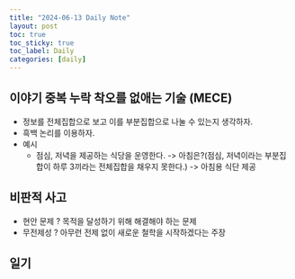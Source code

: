 ```yaml
---
title: "2024-06-13 Daily Note"
layout: post
toc: true
toc_sticky: true
toc_label: Daily
categories: [daily]
---
```


## 이야기 중복 누락 착오를 없애는 기술 (MECE)
- 정보를 전체집합으로 보고 이를 부분집합으로 나눌 수 있는지 생각하자. 
- 흑백 논리를 이용하자.
- 예시
  - 점심, 저녁을 제공하는 식당을 운영한다. -> 아침은?(점심, 저녁이라는 부분집합이 하루 3끼라는 전체집합을 채우지 못한다.) -> 아침용 식단 제공
  
## 비판적 사고
- 현안 문제 ? 목적을 달성하기 위해 해결해야 하는 문제
- 무전제성 ? 아무런 전제 없이 새로운 철학을 시작하겠다는 주장
## 일기
